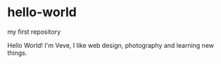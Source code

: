# hello-world
my first repository

Hello World!
I'm Veve, I like web design, photography and learning new things.
